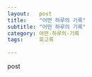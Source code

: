 ```yaml
---
layout:   post
title:    "어떤 하루의 기록"
subtitle: "어떤 하루의 기록"
category: 어떤-하루의-기록
tags:     회고록
 
---
```


post